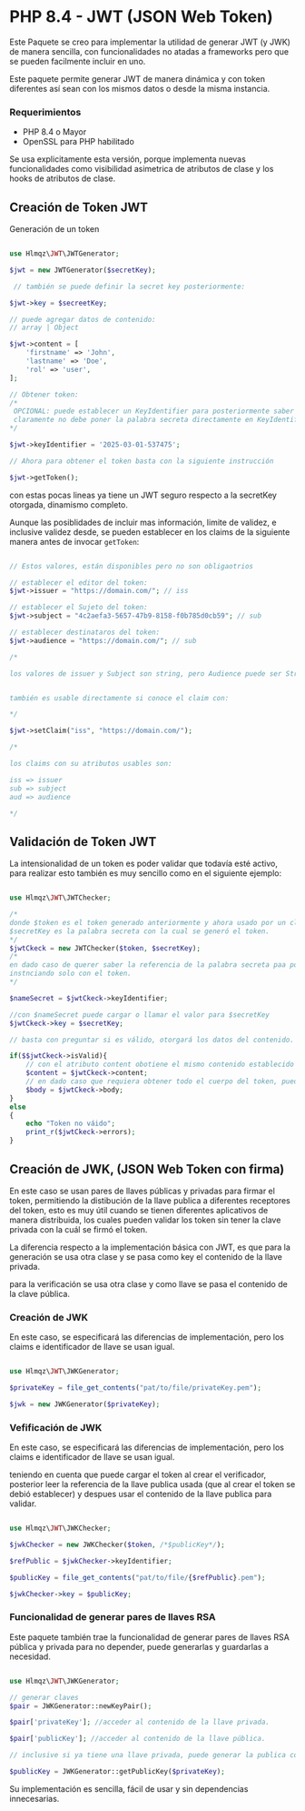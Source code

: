 # PHP 8.4  - JWT (JSON Web Token)

Este Paquete se creo para implementar la utilidad de generar JWT (y JWK) de manera sencilla,
con funcionalidades no atadas a frameworks pero que se pueden facilmente incluir en uno.

Este paquete permite generar JWT de manera dinámica y con token diferentes así sean con los mismos
datos o desde la misma instancia.

### Requerimientos

- PHP 8.4 o Mayor
- OpenSSL para PHP habilitado

Se usa explicitamente esta versión, porque implementa nuevas funcionalidades como visibilidad
asimetrica de atributos de clase y los hooks de atributos de clase.

## Creación de Token JWT

Generación de un token

```php

use Hlmqz\JWT\JWTGenerator;

$jwt = new JWTGenerator($secretKey);

 // también se puede definir la secret key posteriormente:

$jwt->key = $secreetKey;

// puede agregar datos de contenido:
// array | Object

$jwt->content = [
	'firstname' => 'John',
	'lastname' => 'Doe',
	'rol' => 'user',
];

// Obtener token:
/*
 OPCIONAL: puede establecer un KeyIdentifier para posteriormente saber qué palabra secreta uso,
 claramente no debe poner la palabra secreta directamente en KeyIdentifier.
*/

$jwt->keyIdentifier = '2025-03-01-537475';

// Ahora para obtener el token basta con la siguiente instrucción

$jwt->getToken();

```

con estas pocas lineas ya tiene un JWT seguro respecto a la secretKey otorgada, dinamismo completo.

Aunque las posiblidades de incluir mas información, limite de validez, e inclusive validez desde,
se pueden establecer en los claims de la siguiente manera antes de invocar `getToken`:

```php

// Estos valores, están disponibles pero no son obligaotrios

// establecer el editor del token:
$jwt->issuer = "https://domain.com/"; // iss

// establecer el Sujeto del token:
$jwt->subject = "4c2aefa3-5657-47b9-8158-f0b785d0cb59"; // sub

// establecer destinataros del token:
$jwt->audience = "https://domain.com/"; // sub

/*

los valores de issuer y Subject son string, pero Audience puede ser String o Array de Strings.


también es usable directamente si conoce el claim con:

*/

$jwt->setClaim("iss", "https://domain.com/");

/*

los claims con su atributos usables son:

iss => issuer
sub => subject
aud => audience

*/

```

## Validación de Token JWT

La intensionalidad de un token es poder validar que todavía esté activo, para realizar
esto también es muy sencillo como en el siguiente ejemplo:

```php

use Hlmqz\JWT\JWTChecker;

/*
donde $token es el token generado anteriormente y ahora usado por un cliente y
$secretKey es la palabra secreta con la cual se generó el token.
*/
$jwtCkeck = new JWTChecker($token, $secretKey);
/*
en dado caso de querer saber la referencia de la palabra secreta paa posteriormente procesar,
instnciando solo con el token.
*/

$nameSecret = $jwtCkeck->keyIdentifier;

//con $nameSecret puede cargar o llamar el valor para $secretKey
$jwtCkeck->key = $secretKey;

// basta con preguntar si es válido, otorgará los datos del contenido.

if($$jwtCkeck->isValid){
	// con el atributo content obotiene el mismo contenido establecido al construir el token.
	$content = $jwtCkeck->content;
	// en dado caso que requiera obtener todo el cuerpo del token, puede hacerlo con el atributo body.
	$body = $jwtCkeck->body;
}
else
{
	echo "Token no váido";
	print_r($jwtCkeck->errors);
}

```

## Creación de JWK, (JSON Web Token con firma)

En este caso se usan pares de llaves públicas y privadas para firmar el token,
permitiendo la distibución de la llave publica a diferentes receptores del token, esto
es muy útil cuando se tienen diferentes aplicativos de manera distribuida, los cuales
pueden validar los token sin tener la clave privada con la cuál se firmó el token.

La diferencia respecto a la implementación básica con JWT, es que para la generación se
usa otra clase y se pasa como key el contenido de la llave privada.

para la verificación se usa otra clase y como llave se pasa el contenido de la clave pública.

### Creación de JWK

En este caso, se especificará las diferencias de implementación, pero los claims e
identificador de llave se usan igual.

```php

use Hlmqz\JWT\JWKGenerator;

$privateKey = file_get_contents("pat/to/file/privateKey.pem");

$jwk = new JWKGenerator($privateKey);

```

### Vefificación de JWK

En este caso, se especificará las diferencias de implementación, pero los claims e
identificador de llave se usan igual.

teniendo en cuenta que puede cargar el token al crear el verificador, posterior
leer la referencia de la llave publica usada (que al crear el token se debió establecer)
y despues usar el contenido de la llave publica para validar.

```php

use Hlmqz\JWT\JWKChecker;

$jwkChecker = new JWKChecker($token, /*$publicKey*/);

$refPublic = $jwkChecker->keyIdentifier;

$publicKey = file_get_contents("pat/to/file/{$refPublic}.pem");

$jwkChecker->key = $publicKey;

```

### Funcionalidad de generar pares de llaves RSA

Este paquete también trae la funcionalidad de generar pares de llaves RSA pública y privada
para no depender, puede generarlas y guardarlas a necesidad.

```php

use Hlmqz\JWT\JWKGenerator;

// generar claves
$pair = JWKGenerator::newKeyPair();

$pair['privateKey']; //acceder al contenido de la llave privada.

$pair['publicKey']; //acceder al contenido de la llave pública.

// inclusive si ya tiene una llave privada, puede generar la publica con:

$publicKey = JWKGenerator::getPublicKey($privateKey);

```

Su implementación es sencilla, fácil de usar y sin dependencias innecesarias.


